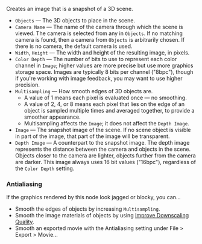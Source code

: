 Creates an image that is a snapshot of a 3D scene.

   - `Objects` — The 3D objects to place in the scene.
   - `Camera Name` — The name of the camera through which the scene is viewed. The camera is selected from any in `Objects`. If no matching camera is found, then a camera from `Objects` is arbitrarily chosen. If there is no camera, the default camera is used.
   - `Width`, `Height` — The width and height of the resulting image, in pixels.
   - `Color Depth` — The number of bits to use to represent each color channel in `Image`; higher values are more precise but use more graphics storage space.  Images are typically 8 bits per channel ("8bpc"), though if you're working with image feedback, you may want to use higher precision.
   - `Multisampling` — How smooth edges of 3D objects are.
      - A value of 1 means each pixel is evaluated once — no smoothing.
      - A value of 2, 4, or 8 means each pixel that lies on the edge of an object is sampled multiple times and averaged together, to provide a smoother appearance.
      - Multisampling affects the `Image`; it does not affect the `Depth Image`.
   - `Image` — The snapshot image of the scene. If no scene object is visible in part of the image, that part of the image will be transparent.
   - `Depth Image` — A counterpart to the snapshot image. The depth image represents the distance between the camera and objects in the scene. Objects closer to the camera are lighter, objects further from the camera are darker.  This image always uses 16 bit values ("16bpc"), regardless of the `Color Depth` setting.

### Antialiasing

If the graphics rendered by this node look jagged or blocky, you can…

   - Smooth the edges of objects by increasing `Multisampling`.
   - Smooth the image materials of objects by using [Improve Downscaling Quality](vuo-node://vuo.image.mipmap).
   - Smooth an exported movie with the Antialiasing setting under File > Export > Movie…
